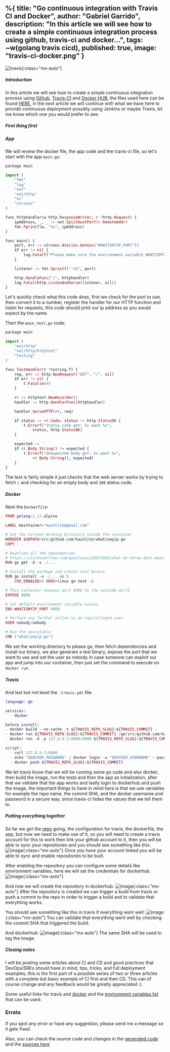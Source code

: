%{
  title: "Go continuous integration with Travis CI and Docker",
  author: "Gabriel Garrido",
  description: "In this article we will see how to create a simple continuous integration process using github,
  travis-ci and docker...",
  tags: ~w(golang travis cicd),
  published: true,
  image: "travis-ci-docker.png"
}
---

![travis](/images/travis-ci-docker.png){:class="mx-auto"}

##### **Introduction**
In this article we will see how to create a simple continuous integration process using [Github](https://github.com), [Travis-CI](https://travis-ci.org) and [Docker HUB](https://cloud.docker.com), the files used here can be found [HERE](https://github.com/kainlite/whatismyip-go), in the next article we will continue with what we have here to provide continuous deployment possibly using Jenkins or maybe Travis, let me know which one you would prefer to see.
<br />

##### **First thing first**
##### App
We will review the docker file, the app code and the travis-ci file, so let's start with the app `main.go`:
```elixir
package main

import (
	"fmt"
	"log"
	"net"
	"net/http"
	"os"
	"strconv"
)

func httphandler(w http.ResponseWriter, r *http.Request) {
	ipAddress, _, _ := net.SplitHostPort(r.RemoteAddr)
	fmt.Fprintf(w, "%s", ipAddress)
}

func main() {
	port, err := strconv.Atoi(os.Getenv("WHATISMYIP_PORT"))
	if err != nil {
		log.Fatalf("Please make sure the environment variable WHATISMYIP_PORT is defined and is a valid integer [1024-65535], error: %s", err)
	}

	listener := fmt.Sprintf(":%d", port)

	http.HandleFunc("/", httphandler)
	log.Fatal(http.ListenAndServe(listener, nil))
}

```
Let's quickly check what this code does, first we check for the port to use, then convert it to a number, register the handler for our HTTP function and listen for requests, this code should print our ip address as you would expect by the name.
<br />

Then the `main_test.go` code:
```elixir
package main

import (
	"net/http"
	"net/http/httptest"
	"testing"
)

func TestHandler(t *testing.T) {
	req, err := http.NewRequest("GET", "/", nil)
	if err != nil {
		t.Fatal(err)
	}

	rr := httptest.NewRecorder()
	handler := http.HandlerFunc(httphandler)

	handler.ServeHTTP(rr, req)

	if status := rr.Code; status != http.StatusOK {
		t.Errorf("Status code got: %v want %v",
			status, http.StatusOK)
	}

	expected := ``
	if rr.Body.String() != expected {
		t.Errorf("Unexpected body got: %v want %v",
			rr.Body.String(), expected)
	}
}

```
The test is fairly simple it just checks that the web server works by trying to fetch `/` and checking for an empty body and `200` status code.
<br />

##### Docker
Next the `Dockerfile`:
```elixir
FROM golang:1.12-alpine

LABEL maintainer="kainlite@gmail.com"

# Set the Current Working Directory inside the container
WORKDIR $GOPATH/src/github.com/kainlite/whatismyip-go
COPY . .

# Download all the dependencies
# https://stackoverflow.com/questions/28031603/what-do-three-dots-mean-in-go-command-line-invocations
RUN go get -d -v ./...

# Install the package and create test binary
RUN go install -v ./... && \
    CGO_ENABLED=0 GOOS=linux go test -c

# This container exposes port 8080 to the outside world
EXPOSE 8000

# Set default environment variable values
ENV WHATISMYIP_PORT 8000

# Perform any further action as an unprivileged user.
USER nobody:nobody

# Run the executable
CMD ["whatismyip-go"]

```
We set the working directory to please go, then fetch dependencies and install our binary, we also generate a test binary, expose the port that we want to use and set the user as nobody in case someone can exploit our app and jump into our container, then just set the command to execute on `docker run`.

##### Travis
And last but not least the `.travis.yml` file:
```elixir
language: go

services:
  - docker

before_install:
- docker build --no-cache -t ${TRAVIS_REPO_SLUG}:${TRAVIS_COMMIT} .
- docker run ${TRAVIS_REPO_SLUG}:${TRAVIS_COMMIT} /go/src/github.com/kainlite/whatismyip-go/whatismyip-go.test
- docker run -d -p 127.0.0.1:8000:8000 ${TRAVIS_REPO_SLUG}:${TRAVIS_COMMIT}

script:
  - curl 127.0.0.1:8000
  - echo "$DOCKER_PASSWORD" | docker login -u "$DOCKER_USERNAME" --password-stdin
  - docker push ${TRAVIS_REPO_SLUG}:${TRAVIS_COMMIT}

```
We let travis know that we will be running some go code and also docker, then build the image, run the tests and then the app as initialization, after that we validate that the app works and lastly login to dockerhub and push the image, the important things to have in mind here is that we use variables for example the repo name, the commit SHA, and the docker username and password in a secure way, since travis-ci hides the values that we tell them to.
<br />

##### **Putting everything together**
So far we got the [repo](https://github.com/kainlite/whatismyip-go) going, the configuration for travis, the dockerfile, the app, but now we need to make use of it, so you will need to create a travis account for this to work then link your github account to it, then you will be able to sync your repositories and you should see something like this:
![image](/images/whatismyip-go-travis-list.png){:class="mx-auto"}
Once you have your account linked you will be able to sync and enable repositories to be built.
<br />

After enabling the repository you can configure some details like environment variables, here we will set the credentials for dockerhub.
![image](/images/whatismyip-go-travis-settings.png){:class="mx-auto"}
<br />

And now we will create the repository in dockerhub:
![image](/images/whatismyip-go-docker-repo.png){:class="mx-auto"}
After the repository is created we can trigger a build from travis or push a commit to the repo in order to trigger a build and to validate that everything works.
<br />

You should see something like this in travis if everything went well:
![image](/images/whatismyip-go-travis-log-1.png){:class="mx-auto"}
You can validate that everything went well by checking the commit SHA that triggered the build.
<br />

And dockerhub:
![image](/images/whatismyip-go-travis-log-2.png){:class="mx-auto"}
The same SHA will be used to tag the image.
<br />

##### **Closing notes**
I will be posting some articles about CI and CD and good practices that DevOps/SREs should have in mind, tips, tricks, and full deployment examples, this is the first part of a possible series of two or three articles with a complete but basic example of CI first and then CD. This can of course change and any feedback would be greatly appreciated :).

Some useful links for travis and [docker](https://docs.travis-ci.com/user/docker/) and the [environment variables list](https://docs.travis-ci.com/user/environment-variables/) that can be used.
<br />

### Errata
If you spot any error or have any suggestion, please send me a message so it gets fixed.

Also, you can check the source code and changes in the [generated code](https://github.com/kainlite/kainlite.github.io) and the [sources here](https://github.com/kainlite/blog)

<br />
